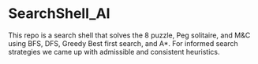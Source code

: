 # SearchShell_AI
This repo is a search shell that solves the 8 puzzle, Peg solitaire, and M&C using BFS, DFS, Greedy Best first search, and A*.
For informed search strategies we came up with admissible and consistent heuristics.
